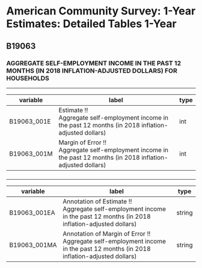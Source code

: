 # American Community Survey: 1-Year Estimates: Detailed Tables 1-Year

## B19063

### AGGREGATE SELF-EMPLOYMENT INCOME IN THE PAST 12 MONTHS (IN 2018 INFLATION-ADJUSTED DOLLARS) FOR HOUSEHOLDS

___

| variable | label | type |
| ----- | ----- | ----- |
| B19063_001E | Estimate !!<br>Aggregate self-employment income in the past 12 months (in 2018 inflation-adjusted dollars) | int |
| B19063_001M | Margin of Error !!<br>Aggregate self-employment income in the past 12 months (in 2018 inflation-adjusted dollars) | int |
### 

___

| variable | label | type |
| ----- | ----- | ----- |
| B19063_001EA | Annotation of Estimate !!<br>Aggregate self-employment income in the past 12 months (in 2018 inflation-adjusted dollars) | string |
| B19063_001MA | Annotation of Margin of Error !!<br>Aggregate self-employment income in the past 12 months (in 2018 inflation-adjusted dollars) | string |

